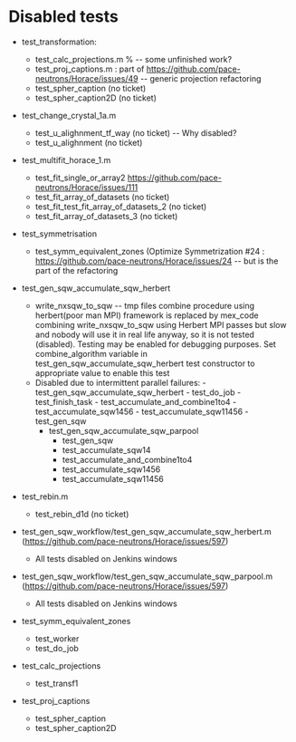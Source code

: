 # Disabled tests
- test_transformation:
    - test_calc_projections.m % -- some unfinished work?
    - test_proj_captions.m  : part of https://github.com/pace-neutrons/Horace/issues/49 --    generic projection refactoring
    - test_spher_caption (no ticket)
    - test_spher_caption2D (no ticket)

- test_change_crystal_1a.m
    - test_u_alighnment_tf_way (no ticket) -- Why disabled?
    - test_u_alighnment (no ticket)

- test_multifit_horace_1.m
    - test_fit_single_or_array2 https://github.com/pace-neutrons/Horace/issues/111
    - test_fit_array_of_datasets (no ticket)
    - test_fit_test_fit_array_of_datasets_2 (no ticket)
    - test_fit_array_of_datasets_3 (no ticket)

- test_symmetrisation
    - test_symm_equivalent_zones (Optimize Symmetrization #24 : https://github.com/pace-neutrons/Horace/issues/24 -- but is the part of the refactoring


- test_gen_sqw_accumulate_sqw_herbert
    - write_nxsqw_to_sqw -- tmp files combine procedure using herbert(poor man MPI) framework is replaced by mex_code combining
                            write_nxsqw_to_sqw using Herbert MPI passes but slow and nobody will use it in real life anyway, so it
                            is not tested (disabled). Testing may be enabled for debugging purposes. Set combine_algorithm variable in
                            test_gen_sqw_accumulate_sqw_herbert test constructor to appropriate value to enable this test
    - Disabled due to intermittent parallel failures:
      -test_gen_sqw_accumulate_sqw_herbert
          - test_do_job
          - test_finish_task
          - test_accumulate_and_combine1to4
          - test_accumulate_sqw1456
          - test_accumulate_sqw11456
          - test_gen_sqw
      - test_gen_sqw_accumulate_sqw_parpool
          - test_gen_sqw
          - test_accumulate_sqw14
          - test_accumulate_and_combine1to4
          - test_accumulate_sqw1456
          - test_accumulate_sqw11456

- test_rebin.m
    - test_rebin_d1d (no ticket)

- test_gen_sqw_workflow/test_gen_sqw_accumulate_sqw_herbert.m (https://github.com/pace-neutrons/Horace/issues/597)
    - All tests disabled on Jenkins windows

- test_gen_sqw_workflow/test_gen_sqw_accumulate_sqw_parpool.m (https://github.com/pace-neutrons/Horace/issues/597)
    - All tests disabled on Jenkins windows

- test_symm_equivalent_zones
  - test_worker
  - test_do_job

- test_calc_projections
  - test_transf1

- test_proj_captions
  - test_spher_caption
  - test_spher_caption2D
